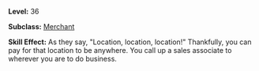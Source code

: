 <!-- TITLE: Call Sales Associate -->
<!-- SUBTITLE: A quick summary of Call Sales Associate -->

**Level:** 36

**Subclass:** [Merchant](merchant)

**Skill Effect:**  As they say, "Location, location, location!" Thankfully, you can pay for that location to be anywhere.  You call up a sales associate to wherever you are to do business.